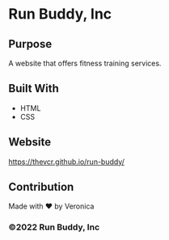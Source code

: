 # Run Buddy, Inc

## Purpose
A website that offers fitness training services. 

## Built With
* HTML
* CSS

## Website
https://thevcr.github.io/run-buddy/

## Contribution
Made with ❤️ by Veronica

### ©️2022 Run Buddy, Inc 
